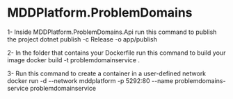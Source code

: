 # MDDPlatform.ProblemDomains

1- Inside MDDPlatform.ProblemDomains.Api run this command to publish the project
dotnet publish -c Release -o app/publish

2- In the folder that contains your Dockerfile run this command to build your image
docker build -t problemdomainservice .


3- Run this command to create a container in a user-defined network
docker run -d --network mddplatform -p 5292:80 --name problemdomains-service problemdomainservice



